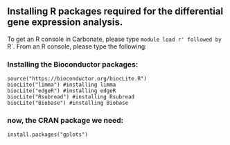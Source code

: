 ## Installing R packages required for the differential gene expression analysis.

To get an R console in Carbonate, please type `module load r' followed by `R`.
From an R console, please type the following:

### Installing the Bioconductor packages:
```
source("https://bioconductor.org/biocLite.R")
biocLite("limma") #installing limma
biocLite("edgeR") #installing edgeR
biocLite("Rsubread") #installing Rsubread
biocLite("Biobase") #installing Biobase
```

### now, the CRAN package we need:
```
install.packages("gplots")
```
